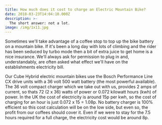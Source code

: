 ```yaml
---
title: How much does it cost to charge an Electric Mountain Bike?
date: 2018-03-23T14:04:10.000Z
description: >-
  The short answer: not a lot.
image: /img/1x11.jpg
---
```

Sometimes we'll take advantage of a coffee stop to top up the bike battery on a mountain bike. If it's been a long day with lots of climbing and the rider has been seduced by turbo mode then a bit of extra juice to get home is a nice insurance. We'll always ask for permission to plug in and, understandably, are often asked what effect we'll have on the establishments electricity bill.

Our Cube Hybrid electric mountain bikes use the Bosch Performance Line CX drive units with a 36 volt 500 watt battery (the most powerful available). The 36 volt compact charger which we take out with us, provides 2 amps of current, so thats 72 (2 x 36) watts of power or 0.072 kilowatt hours (kwh) of power. In the UK the cost of electricity is around 15p per kwh, so the cost of charging for an hour is just 0.072 x 15 = 1.08p. No battery charger is 100% efficient so this cost calculation will be on the low side, but even so, the profit from our coffees should cover it. Even if we were to stay for the 7.5 hours required for a full charge, the electricity cost would be around 8p. 